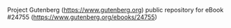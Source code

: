 Project Gutenberg (https://www.gutenberg.org) public repository for eBook #24755 (https://www.gutenberg.org/ebooks/24755)
